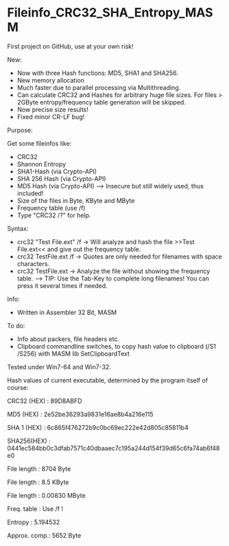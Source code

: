Fileinfo_CRC32_SHA_Entropy_MASM
===============================

First project on GitHub, use at your own risk!

New:
  - Now with three Hash functions: MD5, SHA1 and SHA256.
  - New memory allocation
  - Much faster due to parallel processing via Multithreading. 
  - Can calculate CRC32 and Hashes for arbitrary huge file sizes. For files > 2GByte entropy/frequency table generation will be skipped. 
  - Now precise size results!
  - Fixed minor CR-LF bug!

Purpose: 

  Get some fileinfos like:
  - CRC32
  - Shannon Entropy
  - SHA1-Hash (via Crypto-API)
  - SHA 256 Hash (via Crypto-API)
  - MD5 Hash (via Crypto-API) --> Insecure but still widely used, thus included!
  - Size of the files in Byte, KByte and MByte
  - Frequency table (use /f)
  - Type "CRC32 /?" for help.
  
Syntax:
  - crc32 "Test File.ext" /f
  -> Will analyze and hash the file >>Test File.ext<< and give out the frequency table.
  - crc32 TestFile.ext /f 
  -> Quotes are only needed for filenames with space characters. 
  - crc32 TestFile.ext
  -> Analyze the file without showing the frequency table.
  --> TIP: Use the Tab-Key to complete long filenames! You can press it several times if needed.
     
Info:  
  - Written in Assembler 32 Bit, MASM
  
To do: 
  - Info about packers, file headers etc.
  - Clipboard commandline switches, to copy hash value to clipboard (/S1 /S256) with MASM lib SetClipboardText
  
Tested under Win7-64 and Win7-32.         

Hash values of current executable, determined by the program itself of course:

CRC32 (HEX)  :  89D8ABFD

MD5   (HEX)  :  2e52be36293a9831e16ae8b4a216e115

SHA 1 (HEX)  :  6c865f476272b9c0bc69ec222e42d805c85811b4

SHA256(HEX)  :  0441ec584bb0c3dfab7571c40dbaaec7c195a244d154f39d65c6fa74ab6f48e0

File length  :  8704 Byte

File length  :  8.5 KByte

File length  :  0.00830 MByte

Freq. table  :  Use /f !

Entropy      :  5.194532

Approx. comp.:  5652 Byte
